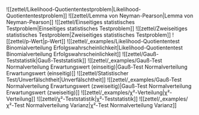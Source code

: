 ![[zettel/Likelihood-Quotiententestproblem|Likelihood-Quotiententestproblem]]
![[zettel/Lemma von Neyman-Pearson|Lemma von Neyman-Pearson]]
![[zettel/Einseitiges statistisches Testproblem|Einseitiges statistisches Testproblem]]
![[zettel/Zweiseitiges statistisches Testproblem|Zweiseitiges statistisches Testproblem]]
![[zettel/p-Wert|p-Wert]]
![[zettel/_examples/Likelihood-Quotiententest Binomialverteilung Erfolgswahrscheinlichkeit|Likelihood-Quotiententest Binomialverteilung Erfolgswahrscheinlichkeit]]
![[zettel/Gauß-Teststatistik|Gauß-Teststatistik]]
![[zettel/_examples/Gauß-Test Normalverteilung Erwartungswert (einseitig)|Gauß-Test Normalverteilung Erwartungswert (einseitig)]]
![[zettel/Statistischer Test/Unverfälschtheit|Unverfälschtheit]]
![[zettel/_examples/Gauß-Test Normalverteilung Erwartungswert (zweiseitig)|Gauß-Test Normalverteilung Erwartungswert (zweiseitig)]]
![[zettel/_examples/χ²-Verteilung|χ²-Verteilung]]
![[zettel/χ²-Teststatistik|χ²-Teststatistik]]
![[zettel/_examples/χ²-Test Normalverteilung Varianz|χ²-Test Normalverteilung Varianz]]